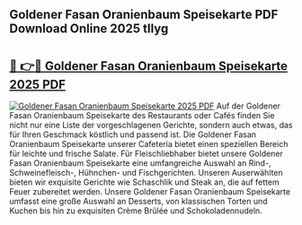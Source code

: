 ## Goldener Fasan Oranienbaum Speisekarte PDF Download Online 2025 tlIyg

# <h2><a href="http://gc7pyi.nevu.top/?p=Goldener+Fasan+Oranienbaum+Speisekarte">🔗 👉🔴 Goldener Fasan Oranienbaum Speisekarte 2025 PDF</a></h2>

[![Goldener Fasan Oranienbaum Speisekarte 2025 PDF](https://i.imgur.com/dBaPXMq.png)](http://gc7pyi.nevu.top/?p=Goldener+Fasan+Oranienbaum+Speisekarte)
Auf der Goldener Fasan Oranienbaum Speisekarte des Restaurants oder Cafés finden Sie nicht nur eine Liste der vorgeschlagenen Gerichte, sondern auch etwas, das für Ihren Geschmack köstlich und passend ist. Die Goldener Fasan Oranienbaum Speisekarte unserer Cafeteria bietet einen speziellen Bereich für leichte und frische Salate. Für Fleischliebhaber bietet unsere Goldener Fasan Oranienbaum Speisekarte eine umfangreiche Auswahl an Rind-, Schweinefleisch-, Hühnchen- und Fischgerichten. Unseren Auserwählten bieten wir exquisite Gerichte wie Schaschlik und Steak an, die auf fettem Feuer zubereitet werden. Unsere Goldener Fasan Oranienbaum Speisekarte umfasst eine große Auswahl an Desserts, von klassischen Torten und Kuchen bis hin zu exquisiten Crème Brûlée und Schokoladennudeln.
